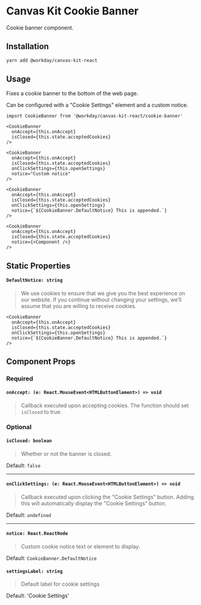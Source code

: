 # Canvas Kit Cookie Banner

Cookie banner component.

## Installation

```sh
yarn add @workday/canvas-kit-react
```

## Usage

Fixes a cookie banner to the bottom of the web page.

Can be configured with a "Cookie Settings" element and a custom notice.

```tsx
import CookieBanner from '@workday/canvas-kit-react/cookie-banner'

<CookieBanner
  onAccept={this.onAccept}
  isClosed={this.state.acceptedCookies}
/>

<CookieBanner
  onAccept={this.onAccept}
  isClosed={this.state.acceptedCookies}
  onClickSettings={this.openSettings}
  notice="Custom notice"
/>

<CookieBanner
  onAccept={this.onAccept}
  isClosed={this.state.acceptedCookies}
  onClickSettings={this.openSettings}
  notice={`${CookieBanner.DefaultNotice} This is appended.`}
/>

<CookieBanner
  onAccept={this.onAccept}
  isClosed={this.state.acceptedCookies}
  notice={<Component />}
/>
```

## Static Properties

#### `DefaultNotice: string`

> We use cookies to ensure that we give you the best experience on our website. If you continue
> without changing your settings, we’ll assume that you are willing to receive cookies.

```tsx
<CookieBanner
  onAccept={this.onAccept}
  isClosed={this.state.acceptedCookies}
  onClickSettings={this.openSettings}
  notice={`${CookieBanner.DefaultNotice} This is appended.`}
/>
```

## Component Props

### Required

#### `onAccept: (e: React.MouseEvent<HTMLButtonElement>) => void`

> Callback executed upon accepting cookies. The function should set `isClosed` to true.

### Optional

#### `isClosed: boolean`

> Whether or not the banner is closed.

Default: `false`

---

#### `onClickSettings: (e: React.MouseEvent<HTMLButtonElement>) => void`

> Callback executed upon clicking the "Cookie Settings" button. Adding this will automatically
> display the "Cookie Settings" button.

Default: `undefined`

---

#### `notice: React.ReactNode`

> Custom cookie notice text or element to display.

Default: `CookieBanner.DefaultNotice`

#### `settingsLabel: string`

> Default label for cookie settings

Default: 'Cookie Settings'
